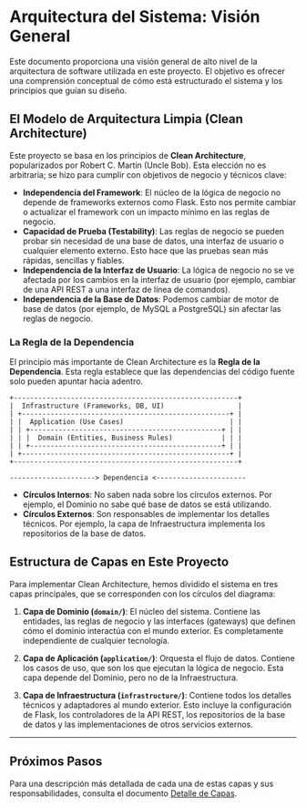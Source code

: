 #  Arquitectura del Sistema: Visión General

Este documento proporciona una visión general de alto nivel de la arquitectura de software utilizada en este proyecto. El objetivo es ofrecer una comprensión conceptual de cómo está estructurado el sistema y los principios que guían su diseño.

## El Modelo de Arquitectura Limpia (Clean Architecture)

Este proyecto se basa en los principios de **Clean Architecture**, popularizados por Robert C. Martin (Uncle Bob). Esta elección no es arbitraria; se hizo para cumplir con objetivos de negocio y técnicos clave:

-   **Independencia del Framework**: El núcleo de la lógica de negocio no depende de frameworks externos como Flask. Esto nos permite cambiar o actualizar el framework con un impacto mínimo en las reglas de negocio.
-   **Capacidad de Prueba (Testability)**: Las reglas de negocio se pueden probar sin necesidad de una base de datos, una interfaz de usuario o cualquier elemento externo. Esto hace que las pruebas sean más rápidas, sencillas y fiables.
-   **Independencia de la Interfaz de Usuario**: La lógica de negocio no se ve afectada por los cambios en la interfaz de usuario (por ejemplo, cambiar de una API REST a una interfaz de línea de comandos).
-   **Independencia de la Base de Datos**: Podemos cambiar de motor de base de datos (por ejemplo, de MySQL a PostgreSQL) sin afectar las reglas de negocio.

### La Regla de la Dependencia

El principio más importante de Clean Architecture es la **Regla de la Dependencia**. Esta regla establece que las dependencias del código fuente solo pueden apuntar hacia adentro.

```text
+-------------------------------------------------------+
|  Infrastructure (Frameworks, DB, UI)                  |
| +---------------------------------------------------+ |
| |  Application (Use Cases)                          | |
| | +-----------------------------------------------+ | |
| | |  Domain (Entities, Business Rules)            | | |
| | +-----------------------------------------------+ | |
| +---------------------------------------------------+ |
+-------------------------------------------------------+

---------------------> Dependencia <----------------------
```

-   **Círculos Internos**: No saben nada sobre los círculos externos. Por ejemplo, el Dominio no sabe qué base de datos se está utilizando.
-   **Círculos Externos**: Son responsables de implementar los detalles técnicos. Por ejemplo, la capa de Infraestructura implementa los repositorios de la base de datos.

## Estructura de Capas en Este Proyecto

Para implementar Clean Architecture, hemos dividido el sistema en tres capas principales, que se corresponden con los círculos del diagrama:

1.  **Capa de Dominio (`domain/`)**: El núcleo del sistema. Contiene las entidades, las reglas de negocio y las interfaces (gateways) que definen cómo el dominio interactúa con el mundo exterior. Es completamente independiente de cualquier tecnología.

2.  **Capa de Aplicación (`application/`)**: Orquesta el flujo de datos. Contiene los casos de uso, que son los que ejecutan la lógica de negocio. Esta capa depende del Dominio, pero no de la Infraestructura.

3.  **Capa de Infraestructura (`infrastructure/`)**: Contiene todos los detalles técnicos y adaptadores al mundo exterior. Esto incluye la configuración de Flask, los controladores de la API REST, los repositorios de la base de datos y las implementaciones de otros servicios externos.

---

## Próximos Pasos

Para una descripción más detallada de cada una de estas capas y sus responsabilidades, consulta el documento [Detalle de Capas](./layers.md). 